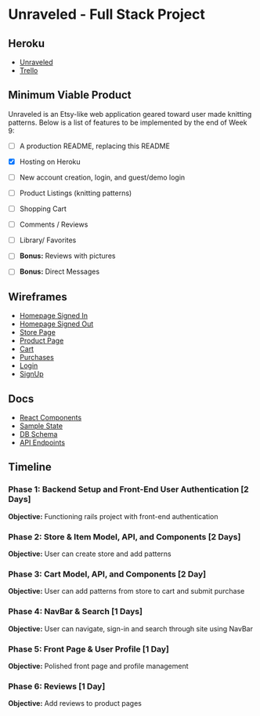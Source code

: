 # Unraveled - Full Stack Project

## Heroku

* [Unraveled](http://unraveld.herokuapp.com/#/)
* [Trello](https://trello.com/b/t2pMS94X/unraveled)

## Minimum Viable Product

Unraveled is an Etsy-like web application geared toward user made knitting patterns. Below is a list of features to be implemented by the end of Week 9:

- [ ] A production README, replacing this README
- [X] Hosting on Heroku
- [ ] New account creation, login, and guest/demo login
- [ ] Product Listings (knitting patterns)
- [ ] Shopping Cart
- [ ] Comments / Reviews
- [ ] Library/ Favorites

- [ ] __Bonus:__ Reviews with pictures
- [ ] __Bonus:__ Direct Messages


## Wireframes
* [Homepage Signed In](wireframes/home-page-signed-in.png)
* [Homepage Signed Out](wireframes/home-page-signed-out.png)
* [Store Page](wireframes/items-page.png)
* [Product Page](wireframes/item-page.png)
* [Cart](wireframes/cart-page.png)
* [Purchases](wireframes/purchases-page.png)
* [Login](wireframes/LOGIN_MODAL.png)
* [SignUp](wireframes/SIGNUP_MODAL.png)


## Docs
* [React Components](component-hierarchy.md)
* [Sample State](sample-state.md)
* [DB Schema](schema.md)
* [API Endpoints](api-endpoints.md)

## Timeline

### Phase 1: Backend Setup and Front-End User Authentication [2 Days]
**Objective:** Functioning rails project with front-end authentication

### Phase 2: Store & Item Model, API, and Components [2 Days]
**Objective:** User can create store and add patterns

### Phase 3: Cart Model, API, and Components [2 Day]
**Objective:** User can add patterns from store to cart and submit purchase

### Phase 4: NavBar & Search [1 Days]
**Objective:** User can navigate, sign-in and search through site using NavBar

### Phase 5: Front Page & User Profile  [1 Day]
**Objective:** Polished front page and profile management

### Phase 6: Reviews [1 Day]
**Objective:** Add reviews to product pages

